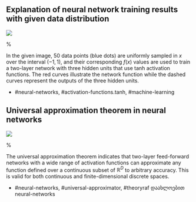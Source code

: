 ## Explanation of neural network training results with given data distribution

![](https://cdn.mathpix.com/cropped/2024_05_26_53b5c38c9dec90db1928g-1.jpg?height=391&width=493&top_left_y=232&top_left_x=1131)

%

In the given image, 50 data points (blue dots) are uniformly sampled in $x$ over the interval $(-1,1)$, and their corresponding $f(x)$ values are used to train a two-layer network with three hidden units that use tanh activation functions. The red curves illustrate the network function while the dashed curves represent the outputs of the three hidden units.

- #neural-networks, #activation-functions.tanh, #machine-learning

## Universal approximation theorem in neural networks

![](https://cdn.mathpix.com/cropped/2024_05_26_53b5c38c9dec90db1928g-1.jpg?height=391&width=493&top_left_y=232&top_left_x=1131)

%

The universal approximation theorem indicates that two-layer feed-forward networks with a wide range of activation functions can approximate any function defined over a continuous subset of $\mathbb{R}^D$ to arbitrary accuracy. This is valid for both continuous and finite-dimensional discrete spaces.

- #neural-networks, #universal-approximator, #theoryraf დაახლოებით neural-networks